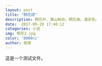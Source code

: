 ```yaml
---  
layout: post
title: "桐花颂"
description: 桐花开，满山粉白。桐花谢，漫天伤。
date:  2017-09-29 17:40:12
categories: 小说
img: 桐花2.jpg
color: '0000cc'
author: 夜雨
--- 
```

这是一个测试文件。
